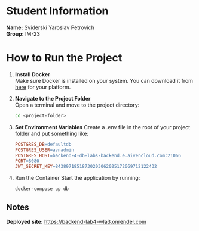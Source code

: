# Student Information
**Name:** Sviderski Yaroslav Petrovich  
**Group:** IM-23

# How to Run the Project

1. **Install Docker**  
   Make sure Docker is installed on your system. 
   You can download it from [here](https://www.docker.com/products/docker-desktop) for your platform.

2. **Navigate to the Project Folder**  
   Open a terminal and move to the project directory:
   ```bash
   cd <project-folder>
3. **Set Environment Variables**
   Create a .env file in the root of your project folder and put something like:
   ```makefile
   POSTGRES_DB=defaultdb
   POSTGRES_USER=avnadmin
   POSTGRES_HOST=backend-4-db-labs-backend.e.aivencloud.com:21066
   PORT=8080
   JWT_SECRET_KEY=84389718518730203062025172669712122432
4. Run the Container
   Start the application by running:
   ```bash
   docker-compose up db

## Notes
**Deployed site:**
https://backend-lab4-wla3.onrender.com
